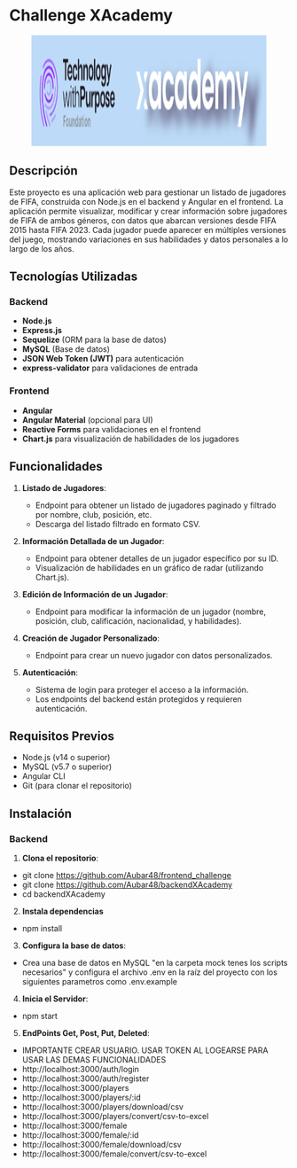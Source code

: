 # Challenge XAcademy
<figure><img src="./mock/Santex.png" alt="logo" style="height: 200px;"></figure>

## Descripción

Este proyecto es una aplicación web para gestionar un listado de jugadores de FIFA, construida con Node.js en el backend y Angular en el frontend. La aplicación permite visualizar, modificar y crear información sobre jugadores de FIFA de ambos géneros, con datos que abarcan versiones desde FIFA 2015 hasta FIFA 2023. Cada jugador puede aparecer en múltiples versiones del juego, mostrando variaciones en sus habilidades y datos personales a lo largo de los años.

## Tecnologías Utilizadas

### Backend
- **Node.js**
- **Express.js**
- **Sequelize** (ORM para la base de datos)
- **MySQL** (Base de datos)
- **JSON Web Token (JWT)** para autenticación
- **express-validator** para validaciones de entrada

### Frontend
- **Angular**
- **Angular Material** (opcional para UI)
- **Reactive Forms** para validaciones en el frontend
- **Chart.js** para visualización de habilidades de los jugadores

## Funcionalidades

1. **Listado de Jugadores**:
   - Endpoint para obtener un listado de jugadores paginado y filtrado por nombre, club, posición, etc.
   - Descarga del listado filtrado en formato CSV.
   
2. **Información Detallada de un Jugador**:
   - Endpoint para obtener detalles de un jugador específico por su ID.
   - Visualización de habilidades en un gráfico de radar (utilizando Chart.js).

3. **Edición de Información de un Jugador**:
   - Endpoint para modificar la información de un jugador (nombre, posición, club, calificación, nacionalidad, y habilidades).

4. **Creación de Jugador Personalizado**:
   - Endpoint para crear un nuevo jugador con datos personalizados.

5. **Autenticación**:
   - Sistema de login para proteger el acceso a la información.
   - Los endpoints del backend están protegidos y requieren autenticación.

## Requisitos Previos

- Node.js (v14 o superior)
- MySQL (v5.7 o superior)
- Angular CLI
- Git (para clonar el repositorio)

## Instalación

### Backend

1. **Clona el repositorio**:

-   git clone https://github.com/Aubar48/frontend_challenge
-   git clone https://github.com/Aubar48/backendXAcademy
-   cd backendXAcademy

2. **Instala dependencias**

- npm install

3.  **Configura la base de datos**:

- Crea una base de datos en MySQL "en la carpeta mock tenes los scripts necesarios" y configura el archivo .env en la raíz del proyecto con los siguientes parametros como .env.example

4. **Inicia el Servidor**: 

- npm start

5. **EndPoints Get, Post, Put, Deleted**:
- IMPORTANTE CREAR USUARIO. USAR TOKEN AL LOGEARSE PARA USAR LAS DEMAS FUNCIONALIDADES 
- http://localhost:3000/auth/login
- http://localhost:3000/auth/register
- http://localhost:3000/players
- http://localhost:3000/players/:id
- http://localhost:3000/players/download/csv
- http://localhost:3000/players/convert/csv-to-excel
- http://localhost:3000/female
- http://localhost:3000/female/:id
- http://localhost:3000/female/download/csv
- http://localhost:3000/female/convert/csv-to-excel
